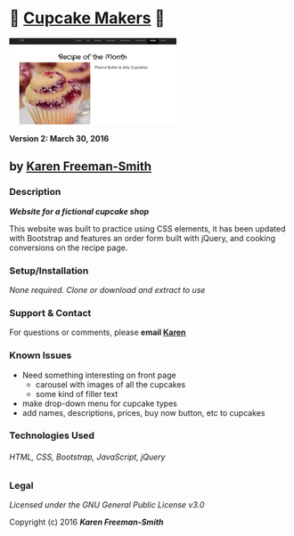 # :custard: [Cupcake Makers](http://karenfreemansmith.github.io/cupcakes) :birthday:
![project screenshot](/img/screenshot.jpg)

__Version 2: March 30, 2016__

## by [Karen Freeman-Smith](http://karenfreemansmith.github.io)

### Description
__*Website for a fictional cupcake shop*__

This website was built to practice using CSS elements, it has been updated with Bootstrap and features an order form built with jQuery, and cooking conversions on the recipe page.

### Setup/Installation
*None required. Clone or download and extract to use*

### Support & Contact
For questions or comments, please __email [Karen](karenfreemansmith@gmail.com)__

### Known Issues
* Need something interesting on front page
  * carousel with images of all the cupcakes
  * some kind of filler text
* make drop-down menu for cupcake types
* add names, descriptions, prices, buy now button, etc to cupcakes

### Technologies Used
###### HTML, CSS, Bootstrap, JavaScript, jQuery

### Legal
*Licensed under the GNU General Public License v3.0*

Copyright (c) 2016 **_Karen Freeman-Smith_**
